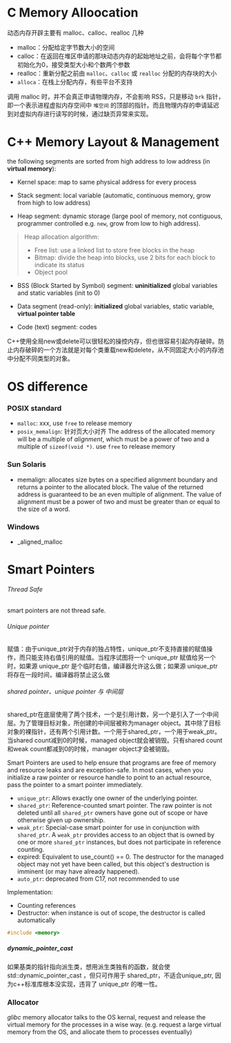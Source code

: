 # C Memory Alloocation

动态内存开辟主要有 malloc、calloc、realloc 几种

- malloc：分配给定字节数大小的空间
- calloc：在返回在堆区申请的那块动态内存的起始地址之前，会将每个字节都初始化为0，接受类型大小和个数两个参数
- realloc：重新分配之前由 `malloc`、`calloc` 或 `realloc` 分配的内存块的大小
- `alloca`：在栈上分配内存，有些平台不支持

调用 malloc 时，并不会真正申请物理内存，不会影响 RSS，只是移动 `brk` 指针，即一个表示进程虚拟内存空间中 `堆空间` 的顶部的指针。而且物理内存的申请延迟到对虚拟内存进行读写的时候，通过缺页异常来实现。

# C++ Memory Layout & Management

the following segments are sorted from high address to low address (in **virtual memory**):

- Kernel space: map to same physical address for every process

- Stack segment: local variable (automatic, continuous memory, grow from high to low address)

- Heap segment: dynamic storage (large pool of memory, not contiguous, programmer controlled e.g. `new`, grow from low to high address).

 > Heap allocation algorithm:
 >
 > - Free list: use a linked list to store free blocks in the heap
 > - Bitmap: divide the heap into blocks, use 2 bits for each block to indicate its status
 > - Object pool

- BSS (Block Started by Symbol) segment: **uninitialized** global variables and static variables (init to 0)

- Data segment (read-only): **initialized** global variables, static variable, **virtual pointer table**

- Code (text) segment: codes



C++使用全局new或delete可以很轻松的操控内存，但也很容易引起内存破碎。防止内存破碎的一个方法就是对每个类重载new和delete，从不同固定大小的内存池中分配不同类型的对象。



# OS difference

### POSIX standard

- `malloc`: xxx, use `free` to release memory
- `posix_memalign`: 针对页大小对齐 The address of the allocated memory will be a multiple of *alignment*, which must be a power of two and a multiple of `sizeof(void *)`. use `free` to release memory

### Sun Solaris

- memalign: allocates size bytes on a specified alignment boundary and returns a pointer to the allocated block. The value of the returned address is guaranteed to be an even multiple of alignment. The value of alignment must be a power of two and must be greater than or equal to the size of a word.

### Windows

- _aligned_malloc





# Smart Pointers

###### Thread Safe

smart pointers are not thread safe.

###### Unique pointer

赋值：由于unique_ptr对于内存的独占特性，unique_ptr不支持直接的赋值操作，而只能支持右值引用的赋值。当程序试图将一个 unique_ptr 赋值给另一个时，如果源 unique_ptr 是个临时右值，编译器允许这么做；如果源 unique_ptr 将存在一段时间，编译器将禁止这么做

###### shared pointer、unique pointer 与 中间层

shared_ptr在底层使用了两个技术，一个是引用计数，另一个是引入了一个中间层。为了管理目标对象，所创建的中间层被称为manager object。其中除了目标对象的裸指针，还有两个引用计数。一个用于shared_ptr，一个用于weak_ptr。当shared count减到0的时候，managed object就会被销毁。只有shared count和weak count都减到0的时候，manager object才会被销毁。

Smart Pointers are used to help ensure that programs are free of memory and resource leaks and are exception-safe. In most cases, when you initialize a raw pointer or resource handle to point to an actual resource, pass the pointer to a smart pointer immediately.

- `unique_ptr`: Allows exactly one owner of the underlying pointer.
- `shared_ptr`: Reference-counted smart pointer. The raw pointer is not deleted until all `shared_ptr` owners have gone out of scope or have otherwise given up ownership.
- `weak_ptr`: Special-case smart pointer for use in conjunction with `shared_ptr`. A `weak_ptr` provides access to an object that is owned by one or more `shared_ptr` instances, but does not participate in reference counting.
 - expired: Equivalent to use_count() == 0. The destructor for the managed object may not yet have been called, but this object's destruction is imminent (or may have already happened).
- `auto_ptr`: deprecated from C17, not recommended to use

Implementation:

- Counting references
- Destructor: when instance is out of scope, the destructor is called automatically

```c++
#include <memory>
```



##### dynamic_pointer_cast

如果基类的指针指向派生类，想用派生类独有的函数，就会使 std::dynamic_pointer_cast ，但只可作用于 shared_ptr，不适合unique_ptr, 因为c++标准库根本没实现，违背了 unique_ptr 的唯一性。



### Allocator

*glibc* memory allocator talks to the OS kernal, request and release the virtual memory for the processes in a wise way. (e.g. request a large virtual memory from the OS, and allocate them to processes eventually)